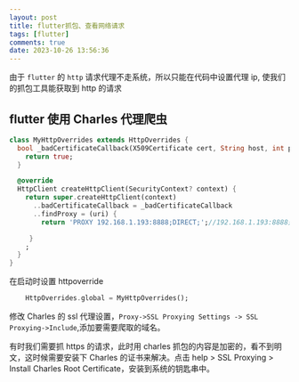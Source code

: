 ```yaml
---
layout: post
title: flutter抓包、查看网络请求
tags: [flutter]
comments: true
date: 2023-10-26 13:56:36
---
```


由于 `flutter` 的 `http` 请求代理不走系统，所以只能在代码中设置代理 ip, 使我们的抓包工具能获取到 http 的请求

## flutter 使用 Charles 代理爬虫

```dart
class MyHttpOverrides extends HttpOverrides {
  bool _badCertificateCallback(X509Certificate cert, String host, int port) {
    return true;
  }

  @override
  HttpClient createHttpClient(SecurityContext? context) {
    return super.createHttpClient(context)
      ..badCertificateCallback = _badCertificateCallback
      ..findProxy = (uri) {
        return 'PROXY 192.168.1.193:8888;DIRECT;';//192.168.1.193:8888是代理ip端口

     }
    ;
  }
}
```

<!-- more -->

在启动时设置 httpoverride

```dart
    HttpOverrides.global = MyHttpOverrides();
```

修改 Charles 的 ssl 代理设置，`Proxy->SSL Proxying Settings -> SSL Proxying->Include`,添加要需要爬取的域名。

有时我们需要抓 https 的请求，此时用 charles 抓包的内容是加密的，看不到明文，这时候需要安装下 Charles 的证书来解决。点击 help > SSL Proxying > Install Charles Root Certificate，安装到系统的钥匙串中。
